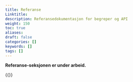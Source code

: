 ```yaml
---
title: Referanse
Linktitle: 
description: Referansedokumentasjon for begreper og API
weight: 150
toc: true
aliases:
draft: false
categories: []
keywords: []
tags: []
---
```


**Referanse-seksjonen er under arbeid.**

{{<children description="true" depth="2" />}}
